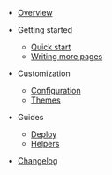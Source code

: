 - [Overview](README.md)

- Getting started
    - [Quick start](getting_started/quickstart.md)
    - [Writing more pages](getting_started/more-pages.md)

- Customization
    - [Configuration](customization/configuration.md)
    - [Themes](customization/themes.md)

- Guides
    - [Deploy](guides/deploy.md)
    - [Helpers](guides/helpers.md)

- [Changelog](changelog.md)
